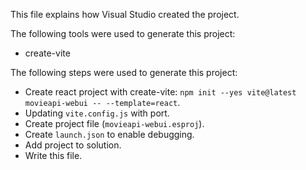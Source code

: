 This file explains how Visual Studio created the project.

The following tools were used to generate this project:
- create-vite

The following steps were used to generate this project:
- Create react project with create-vite: `npm init --yes vite@latest movieapi-webui -- --template=react`.
- Updating `vite.config.js` with port.
- Create project file (`movieapi-webui.esproj`).
- Create `launch.json` to enable debugging.
- Add project to solution.
- Write this file.
